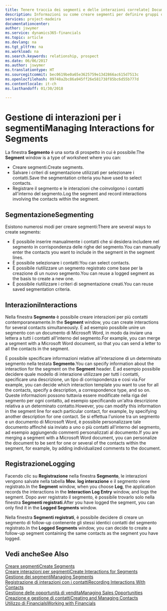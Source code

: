 ```yaml
---
title: Tenere traccia dei segmenti e delle interazioni correlate| Documenti Microsoft
description: Informazioni su come creare segmenti per definire gruppi di contatti e specificare delle interazioni per i segmenti.
services: project-madeira
documentationcenter: 
author: jswymer
ms.service: dynamics365-financials
ms.topic: article
ms.devlang: na
ms.tgt_pltfrm: na
ms.workload: na
ms.search.keywords: relationship, prospect
ms.date: 06/06/2017
ms.author: jswymer
ms.translationtype: HT
ms.sourcegitcommit: bec0619be0a65e3625759e13d2866ac615d7513c
ms.openlocfilehash: 09748a2bc86a945ff26e581738f85bc6d55b777d
ms.contentlocale: it-ch
ms.lasthandoff: 01/30/2018

---
```

# <a name="managing-interactions-for-segments"></a><span data-ttu-id="05a3c-103">Gestione di interazioni per i segmenti</span><span class="sxs-lookup"><span data-stu-id="05a3c-103">Managing Interactions for Segments</span></span>
<span data-ttu-id="05a3c-104">La finestra **Segmento** è una sorta di prospetto in cui è possibile:</span><span class="sxs-lookup"><span data-stu-id="05a3c-104">The **Segment** window is a type of worksheet where you can:</span></span>

* <span data-ttu-id="05a3c-105">Creare segmenti.</span><span class="sxs-lookup"><span data-stu-id="05a3c-105">Create segments.</span></span>
* <span data-ttu-id="05a3c-106">Salvare i criteri di segmentazione utilizzati per selezionare i contatti.</span><span class="sxs-lookup"><span data-stu-id="05a3c-106">Save the segmentation criteria you have used to select contacts.</span></span>
* <span data-ttu-id="05a3c-107">Registrare il segmento e le interazioni che coinvolgono i contatti all'interno del segmento.</span><span class="sxs-lookup"><span data-stu-id="05a3c-107">Log the segment and record interactions involving the contacts within the segment.</span></span>

## <a name="segmenting"></a><span data-ttu-id="05a3c-108">Segmentazione</span><span class="sxs-lookup"><span data-stu-id="05a3c-108">Segmenting</span></span>
<span data-ttu-id="05a3c-109">Esistono numerosi modi per creare segmenti:</span><span class="sxs-lookup"><span data-stu-id="05a3c-109">There are several ways to create segments:</span></span>

* <span data-ttu-id="05a3c-110">È possibile inserire manualmente i contatti che si desidera includere nel segmento in corrispondenza delle righe del segmento.</span><span class="sxs-lookup"><span data-stu-id="05a3c-110">You can manually enter the contacts you want to include in the segment in the segment lines.</span></span>
* <span data-ttu-id="05a3c-111">È possibile selezionare i contatti:</span><span class="sxs-lookup"><span data-stu-id="05a3c-111">You can select contacts.</span></span>
* <span data-ttu-id="05a3c-112">È possibile riutilizzare un segmento registrato come base per la creazione di un nuovo segmento.</span><span class="sxs-lookup"><span data-stu-id="05a3c-112">You can reuse a logged segment as the basis to create a new one.</span></span>
* <span data-ttu-id="05a3c-113">È possibile riutilizzare i criteri di segmentazione creati.</span><span class="sxs-lookup"><span data-stu-id="05a3c-113">You can reuse saved segmentation criteria.</span></span>

## <a name="interactions"></a><span data-ttu-id="05a3c-114">Interazioni</span><span class="sxs-lookup"><span data-stu-id="05a3c-114">Interactions</span></span>
<span data-ttu-id="05a3c-115">Nella finestra **Segmento** è possibile creare interazioni per più contatti contemporaneamente.</span><span class="sxs-lookup"><span data-stu-id="05a3c-115">In the **Segment** window, you can create interactions for several contacts simultaneously.</span></span> <span data-ttu-id="05a3c-116">È ad esempio possibile unire un segmento con un documento di Microsoft Word, in modo da inviare una lettera a tutti i contatti all'interno del segmento.</span><span class="sxs-lookup"><span data-stu-id="05a3c-116">For example, you can merge a segment with a Microsoft Word document, so that you can send a letter to all the contacts in the segment.</span></span>

<span data-ttu-id="05a3c-117">È possibile specificare informazioni relative all'interazione di un determinato segmento nella testata **Segmento**.</span><span class="sxs-lookup"><span data-stu-id="05a3c-117">You can specify information about the interaction for the segment on the **Segment** header.</span></span> <span data-ttu-id="05a3c-118">È ad esempio possibile decidere quale modello di interazione utilizzare per tutti i contatti, specificare una descrizione, un tipo di corrispondenza e così via.</span><span class="sxs-lookup"><span data-stu-id="05a3c-118">For example, you can decide which interaction template you want to use for all the contacts, specify a description, a correspondence type, and so on.</span></span> <span data-ttu-id="05a3c-119">Queste informazioni possono tuttavia essere modificate nella riga del segmento per ogni contatto, ad esempio specificando un'altra descrizione relativa a un determinato contatto.</span><span class="sxs-lookup"><span data-stu-id="05a3c-119">However, you can modify this information in the segment line for each particular contact, for example, by specifying another description for one contact.</span></span> <span data-ttu-id="05a3c-120">Se si effettua l'unione tra un segmento e un documento di Microsoft Word, è possibile personalizzare tale documento affinché sia inviato a uno o più contatti all'interno del segmento, ad esempio aggiungendo commenti personalizzati al documento.</span><span class="sxs-lookup"><span data-stu-id="05a3c-120">If you are merging a segment with a Microsoft Word document, you can personalize the document to be sent for one or several of the contacts within the segment, for example, by adding individualized comments to the document.</span></span>

## <a name="logging"></a><span data-ttu-id="05a3c-121">Registrazione</span><span class="sxs-lookup"><span data-stu-id="05a3c-121">Logging</span></span>
<span data-ttu-id="05a3c-122">Facendo clic su **Registrazione** nella finestra **Segmento**, le interazioni vengono salvate nella tabella **Mov. log interazione** e il segmento viene registrato.</span><span class="sxs-lookup"><span data-stu-id="05a3c-122">In the **Segment** window, when you choose **Log**, the application records the interactions in the **Interaction Log Entry** window, and logs the segment.</span></span> <span data-ttu-id="05a3c-123">Dopo aver registrato il segmento, è possibile trovarlo solo nella finestra **Segmenti registrati**.</span><span class="sxs-lookup"><span data-stu-id="05a3c-123">After you have logged the segment, you can only find it in the **Logged Segments** window.</span></span>

<span data-ttu-id="05a3c-124">Nella finestra **Segmenti registrati**, è possibile decidere di creare un segmento di follow-up contenente gli stessi identici contatti del segmento registrato.</span><span class="sxs-lookup"><span data-stu-id="05a3c-124">In the **Logged Segments** window, you can decide to create a follow-up segment containing the same contacts as the segment you have logged.</span></span>

## <a name="see-also"></a><span data-ttu-id="05a3c-125">Vedi anche</span><span class="sxs-lookup"><span data-stu-id="05a3c-125">See Also</span></span>
[<span data-ttu-id="05a3c-126">Creare segmenti</span><span class="sxs-lookup"><span data-stu-id="05a3c-126">Create Segments</span></span>](marketing-how-create-segment.md)  
[<span data-ttu-id="05a3c-127">Creare interazioni per segmenti</span><span class="sxs-lookup"><span data-stu-id="05a3c-127">Create Interactions for Segments</span></span>](marketing-how-create-interactions.md)  
[<span data-ttu-id="05a3c-128">Gestione dei segmenti</span><span class="sxs-lookup"><span data-stu-id="05a3c-128">Managing Segments</span></span>](marketing-segments.md)  
[<span data-ttu-id="05a3c-129">Registrazione di interazioni con i contatti</span><span class="sxs-lookup"><span data-stu-id="05a3c-129">Recording Interactions With Contacts</span></span>](marketing-interactions.md)  
[<span data-ttu-id="05a3c-130">Gestione delle opportunità di vendita</span><span class="sxs-lookup"><span data-stu-id="05a3c-130">Managing Sales Opportunities</span></span>](marketing-manage-sales-opportunities.md)  
[<span data-ttu-id="05a3c-131">Creazione e gestione di contatti</span><span class="sxs-lookup"><span data-stu-id="05a3c-131">Creating and Managing Contacts</span></span>](marketing-contacts.md)  
[<span data-ttu-id="05a3c-132">Utilizzo di Financials</span><span class="sxs-lookup"><span data-stu-id="05a3c-132">Working with Financials</span></span>](ui-work-product.md)

